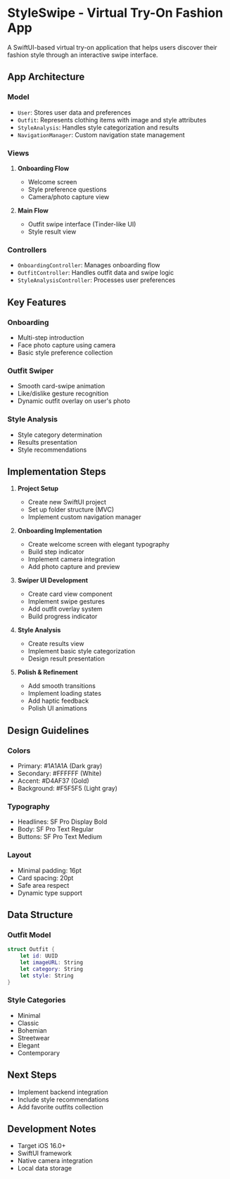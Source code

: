# StyleSwipe - Virtual Try-On Fashion App

A SwiftUI-based virtual try-on application that helps users discover their fashion style through an interactive swipe interface.

## App Architecture

### Model
- `User`: Stores user data and preferences
- `Outfit`: Represents clothing items with image and style attributes
- `StyleAnalysis`: Handles style categorization and results
- `NavigationManager`: Custom navigation state management

### Views
1. **Onboarding Flow**
   - Welcome screen
   - Style preference questions
   - Camera/photo capture view
   
2. **Main Flow**
   - Outfit swipe interface (Tinder-like UI)
   - Style result view

### Controllers
- `OnboardingController`: Manages onboarding flow
- `OutfitController`: Handles outfit data and swipe logic
- `StyleAnalysisController`: Processes user preferences

## Key Features

### Onboarding
- Multi-step introduction
- Face photo capture using camera
- Basic style preference collection

### Outfit Swiper
- Smooth card-swipe animation
- Like/dislike gesture recognition
- Dynamic outfit overlay on user's photo

### Style Analysis
- Style category determination
- Results presentation
- Style recommendations

## Implementation Steps

1. **Project Setup**
   - Create new SwiftUI project
   - Set up folder structure (MVC)
   - Implement custom navigation manager

2. **Onboarding Implementation**
   - Create welcome screen with elegant typography
   - Build step indicator
   - Implement camera integration
   - Add photo capture and preview

3. **Swiper UI Development**
   - Create card view component
   - Implement swipe gestures
   - Add outfit overlay system
   - Build progress indicator

4. **Style Analysis**
   - Create results view
   - Implement basic style categorization
   - Design result presentation

5. **Polish & Refinement**
   - Add smooth transitions
   - Implement loading states
   - Add haptic feedback
   - Polish UI animations

## Design Guidelines

### Colors
- Primary: #1A1A1A (Dark gray)
- Secondary: #FFFFFF (White)
- Accent: #D4AF37 (Gold)
- Background: #F5F5F5 (Light gray)

### Typography
- Headlines: SF Pro Display Bold
- Body: SF Pro Text Regular
- Buttons: SF Pro Text Medium

### Layout
- Minimal padding: 16pt
- Card spacing: 20pt
- Safe area respect
- Dynamic type support

## Data Structure

### Outfit Model
```swift
struct Outfit {
    let id: UUID
    let imageURL: String
    let category: String
    let style: String
}
```

### Style Categories
- Minimal
- Classic
- Bohemian
- Streetwear
- Elegant
- Contemporary

## Next Steps
- Implement backend integration
- Include style recommendations
- Add favorite outfits collection

## Development Notes
- Target iOS 16.0+
- SwiftUI framework
- Native camera integration
- Local data storage
